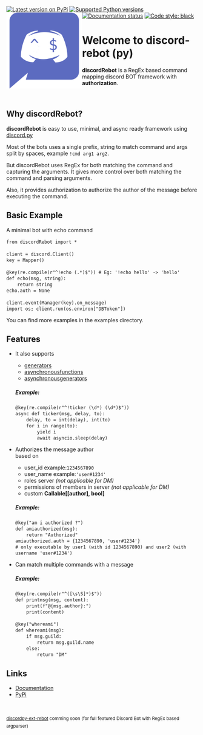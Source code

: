 [![Latest version on
PyPi](https://badge.fury.io/py/discord-rebot.svg)](https://badge.fury.io/py/discord-rebot)
[![Supported Python
versions](https://img.shields.io/pypi/pyversions/discord-rebot.svg)](https://pypi.org/project/discord-rebot/)
[![Documentation
status](https://readthedocs.org/projects/discord-rebot/badge/?version=latest&style=flat-square)](https://discord-rebot.readthedocs.io/en/latest/?badge=latest)
[![Code style:
black](https://img.shields.io/badge/code%20style-black-000000.svg)](https://github.com/psf/black) <!--
[![Downloads](https://pepy.tech/badge/discord-rebot/month)](https://pepy.tech/project/discord-rebot/month)-->
<a href="https://discord-rebot.readthedocs.io">
    <img src="https://raw.githubusercontent.com/nkpro2000sr/discord-rebot/master/docs/_static/img/discordRebot.png"
         alt="discord-rebot logo"
         height="200px"
         align="left">
</a>

# Welcome to discord-rebot (py)

**discordRebot** is a RegEx based command mapping discord BOT framework
with **authorization**.

</br>

## Why discordRebot?

**discordRebot** is easy to use, minimal, and async ready framework
using [discord.py](https://discordpy.readthedocs.io/en/latest "discord.py Documentation")

Most of the bots uses a single prefix, string to match command and args
split by spaces, example `!cmd arg1 arg2`.

But discordRebot uses RegEx for both matching the command and capturing
the arguments. It gives more control over both matching the command and
parsing arguments.

Also, it provides authorization to authorize the author of the message
before executing the command.

## Basic Example

A minimal bot with echo command

```python3
from discordRebot import *

client = discord.Client()
key = Mapper()

@key(re.compile(r"^!echo (.*)$")) # Eg: '!echo hello' -> 'hello'
def echo(msg, string):
    return string
echo.auth = None

client.event(Manager(key).on_message)
import os; client.run(os.environ["DBToken"])
```
You can find more examples in the examples directory.

## Features

*   It also supports  
    *   [generators](https://wiki.python.org/moin/Generators "About Generators")  
    *   [asynchronousfunctions](https://docs.python.org/library/asyncio.html "About Asynchronous Functions")  
    *   [asynchronousgenerators](https://www.python.org/dev/peps/pep-0525 "About Asynchronous Generators")  
    ##### Example:
    ```python3
    @key(re.compile(r"^!ticker (\d*) (\d*)$"))
    async def ticker(msg, delay, to):
        delay, to = int(delay), int(to)
        for i in range(to):
            yield i
            await asyncio.sleep(delay)
    ```

*   Authorizes the message author  
    based on  
    *   user\_id example:`1234567890`  
    *   user\_name example:`'user#1234'`  
    *   roles server *(not applicable for DM)*  
    *   permissions of members in server *(not applicable for DM)*  
    *   custom **Callable[[author], bool]**  
    ##### Example:
    ```python3
    @key("am i authorized ?")
    def amiauthorized(msg):
        return "Authorized"
    amiauthorized.auth = {1234567890, 'user#1234'}
    # only executable by user1 (with id 1234567890) and user2 (with username 'user#1234')
    ```

*   Can match multiple commands with a message  
    ##### Example:
    ```python3
    @key(re.compile(r"^([\s\S]*)$"))
    def printmsg(msg, content):
        print(f"@{msg.author}:")
        print(content)

    @key("whereami")
    def whereami(msg):
        if msg.guild:
            return msg.guild.name
        else:
            return "DM"
    ```

## Links
* [Documentation](https://discord-rebot.readthedocs.io/en/latest/ "discord-rebot.rtfd.io")
* [PyPi](https://pypi.org/project/discord-rebot/ "pip install discord-rebot")

</br></br>
<sup> [discordpy-ext-rebot](https://github.com/nkpro2000sr/discordpy-ext-rebot "does not exist yet") comming soon (for full featured Discord Bot with RegEx based argparser) </sup>
